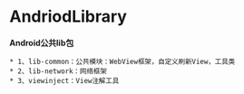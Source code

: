 # AndriodLibrary

**Android公共lib包**

    * 1、lib-common：公共模块：WebView框架，自定义刷新View，工具类
    * 2、lib-network：网络框架
    * 3、viewinject：View注解工具